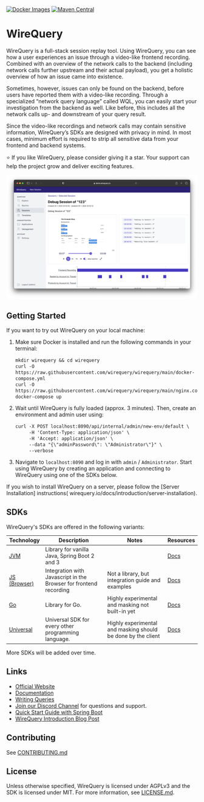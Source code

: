 [![Docker Images](https://img.shields.io/badge/docker-latest-blue)](https://github.com/orgs/wirequery/packages?repo_name=wirequery&ecosystem=container)
[![Maven Central](https://img.shields.io/maven-central/v/com.wirequery/wirequery-spring-boot-3-starter)](https://central.sonatype.com/search?q=com.wirequery)

# WireQuery

WireQuery is a full-stack session replay tool. Using WireQuery, you can see how a user experiences an issue through a
video-like frontend recording. Combined with an overview of the network calls to the backend (including network calls
further upstream and their actual payload), you get a holistic overview of how an issue came into existence.

Sometimes, however, issues can only be found on the backend, before users have reported them with a video-like
recording. Through a specialized “network query language” called WQL, you can easily start your investigation from the
backend as well. Like before, this includes all the network calls up- and downstream of your query result.

Since the video-like recordings and network calls may contain sensitive information, WireQuery’s SDKs are designed with
privacy in mind. In most cases, minimum effort is required to strip all sensitive data from your frontend and backend
systems.

⭐ If you like WireQuery, please consider giving it a star. Your support can help the project grow
and deliver exciting features.

<img src="screenshot_3.png">

## Getting Started

If you want to try out WireQuery on your local machine:

1. Make sure Docker is installed and run the following commands in your terminal:
    ```
    mkdir wirequery && cd wirequery
    curl -O https://raw.githubusercontent.com/wirequery/wirequery/main/docker-compose.yml
    curl -O https://raw.githubusercontent.com/wirequery/wirequery/main/nginx.conf
    docker-compose up
    ```
2. Wait until WireQuery is fully loaded (approx. 3 minutes). Then, create an environment and admin user using:
    ```
    curl -X POST localhost:8090/api/internal/admin/new-env/default \
         -H 'Content-Type: application/json' \
         -H 'Accept: application/json' \
         --data "{\"adminPassword\": \"Administrator\"}" \
         --verbose
    ```

3. Navigate to `localhost:8090` and log in with `admin` / `Administrator`. Start using WireQuery by creating an
   application
   and connecting to WireQuery using one of the SDKs below.

If you wish to install WireQuery on a server, please follow the [Server Installation] instructions(
wirequery.io/docs/introduction/server-installation).

## SDKs

WireQuery's SDKs are offered in the following variants:

| Technology                  | Description                                                       | Notes                                                        | Resources                                            |
|-----------------------------|-------------------------------------------------------------------|--------------------------------------------------------------|------------------------------------------------------|
| [JVM](/sdk/jvm)             | Library for vanilla Java, Spring Boot 2 and 3                     |                                                              | [Docs](https://www.wirequery.io/docs/sdks/jvm)       |
| [JS (Browser)](/sdk/js)     | Integration with Javascript in the Browser for frontend recording | Not a library, but integration guide and examples            | [Docs](https://www.wirequery.io/docs/sdks/js)        |
| [Go](/sdk/go)               | Library for Go.                                                   | Highly experimental and masking not built-in yet             | [Docs](https://www.wirequery.io/docs/sdks/go)        |
| [Universal](/sdk/universal) | Universal SDK for every other programming language.               | Highly experimental and masking should be done by the client | [Docs](https://www.wirequery.io/docs/sdks/universal) |

More SDKs will be added over time.

## Links

- [Official Website](https://www.wirequery.io)
- [Documentation](https://www.wirequery.io/docs)
- [Writing Queries](https://www.wirequery.io/docs/guides/writing-queries)
- [Join our Discord Channel](https://discord.gg/BfaMCtkZe2) for questions and support.
- [Quick Start Guide with Spring Boot](https://www.wirequery.io/blog/wirequery-spring-boot)
- [WireQuery Introduction Blog Post](https://www.wirequery.io/blog/unveiling-wirequery)

## Contributing

See [CONTRIBUTING.md](CONTRIBUTING.md)

## License

Unless otherwise specified, WireQuery is licensed under AGPLv3 and the SDK is licensed under MIT. For more information,
see [LICENSE.md](LICENSE.md).
